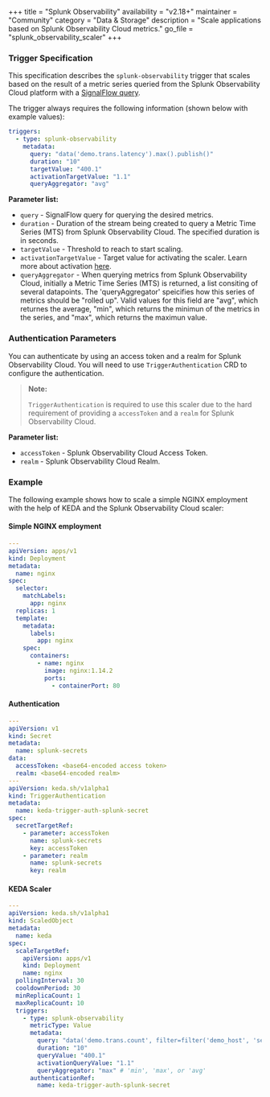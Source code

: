+++
title = "Splunk Observability"
availability = "v2.18+"
maintainer = "Community"
category = "Data & Storage"
description = "Scale applications based on Splunk Observability Cloud metrics."
go_file = "splunk_observability_scaler"
+++

### Trigger Specification

This specification describes the `splunk-observability` trigger that scales based on the result of a metric series queried from the Splunk Observability Cloud platform with a [SignalFlow query](https://dev.splunk.com/observability/docs/signalflow/).

The trigger always requires the following information (shown below with example values):

```yaml
triggers:
  - type: splunk-observability
    metadata:
      query: "data('demo.trans.latency').max().publish()"
      duration: "10"
      targetValue: "400.1"
      activationTargetValue: "1.1"
      queryAggregator: "avg"
```

**Parameter list:**

- `query` - SignalFlow query for querying the desired metrics.
- `duration` - Duration of the stream being created to query a Metric Time Series (MTS) from Splunk Observability Cloud. The specified duration is in seconds.
- `targetValue` - Threshold to reach to start scaling.
- `activationTargetValue` - Target value for activating the scaler. Learn more about activation [here](./../concepts/scaling-deployments.md#activating-and-scaling-thresholds).
- `queryAggregator` - When querying metrics from Splunk Observability Cloud, initially a Metric Time Series (MTS) is returned, a list consiting of several datapoints. The 'queryAggregator' speicifies how this series of metrics should be "rolled up". Valid values for this field are "avg", which returnes the average, "min", which returns the minimun of the metrics in the series, and "max", which returns the maximun value.

### Authentication Parameters

You can authenticate by using an access token and a realm for Splunk Observability Cloud. You will need to use `TriggerAuthentication` CRD to configure the authentication.

> **Note:**
>
> `TriggerAuthentication` is required to use this scaler due to the hard requirement of providing a `accessToken` and a `realm` for Splunk Observability Cloud.

**Parameter list:**

- `accessToken` - Splunk Observability Cloud Access Token.
- `realm` - Splunk Observability Cloud Realm.

### Example

The following example shows how to scale a simple NGINX employment with the help of KEDA and the Splunk Observability Cloud scaler:

#### Simple NGINX employment

```yaml
---
apiVersion: apps/v1
kind: Deployment
metadata:
  name: nginx
spec:
  selector:
    matchLabels:
      app: nginx
  replicas: 1
  template:
    metadata:
      labels:
        app: nginx
    spec:
      containers:
        - name: nginx
          image: nginx:1.14.2
          ports:
            - containerPort: 80
```

#### Authentication

```yaml
---
apiVersion: v1
kind: Secret
metadata:
  name: splunk-secrets
data:
  accessToken: <base64-encoded access token>
  realm: <base64-encoded realm>
---
apiVersion: keda.sh/v1alpha1
kind: TriggerAuthentication
metadata:
  name: keda-trigger-auth-splunk-secret
spec:
  secretTargetRef:
    - parameter: accessToken
      name: splunk-secrets
      key: accessToken
    - parameter: realm
      name: splunk-secrets
      key: realm
```

#### KEDA Scaler

```yaml
---
apiVersion: keda.sh/v1alpha1
kind: ScaledObject
metadata:
  name: keda
spec:
  scaleTargetRef:
    apiVersion: apps/v1
    kind: Deployment
    name: nginx
  pollingInterval: 30
  cooldownPeriod: 30
  minReplicaCount: 1
  maxReplicaCount: 10
  triggers:
    - type: splunk-observability
      metricType: Value
      metadata:
        query: "data('demo.trans.count', filter=filter('demo_host', 'server6'), rollup='rate').sum(by=['demo_host']).publish()"
        duration: "10"
        queryValue: "400.1"
        activationQueryValue: "1.1"
        queryAggregator: "max" # 'min', 'max', or 'avg'
      authenticationRef:
        name: keda-trigger-auth-splunk-secret
```